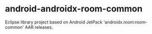 # android-androidx-room-common
Eclipse library project based on Android JetPack 'androidx.room:room-common' AAR releases. 
